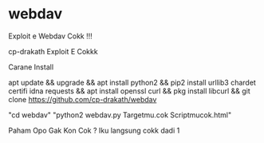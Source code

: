 # webdav
Exploit e Webdav Cokk !!!

cp-drakath Exploit E Cokkk

Carane Install

apt update && upgrade && apt install python2 && pip2 install urllib3 chardet certifi idna requests && apt install openssl curl && pkg install libcurl && git clone https://github.com/cp-drakath/webdav

"cd webdav"
"python2 webdav.py Targetmu.cok Scriptmucok.html"

Paham Opo Gak Kon Cok ?
Iku langsung cokk dadi 1
